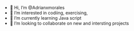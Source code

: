 - 👋 Hi, I’m @Adrianxmorales
- 👀 I’m interested in codiing, exercising,  
- 🌱 I’m currently learning Java script 
- 💞️ I’m looking to collaborate on new and intersting projects 

<!---
Adrianxmorales/Adrianxmorales is a ✨ special ✨ repository because its `README.md` (this file) appears on your GitHub profile.
You can click the Preview link to take a look at your changes.
--->

